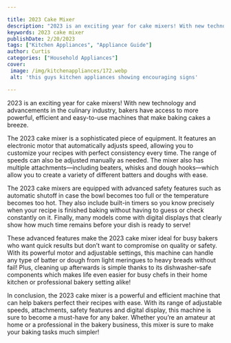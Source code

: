 ```yaml
---

title: 2023 Cake Mixer
description: "2023 is an exciting year for cake mixers! With new technology and advancements in the culinary industry, bakers have access to mor...keep reading to learn"
keywords: 2023 cake mixer
publishDate: 2/20/2023
tags: ["Kitchen Appliances", "Appliance Guide"]
author: Curtis
categories: ["Household Appliances"]
cover: 
 image: /img/kitchenappliances/172.webp
 alt: 'this guys kitchen appliances showing encouraging signs'

---
```


2023 is an exciting year for cake mixers! With new technology and advancements in the culinary industry, bakers have access to more powerful, efficient and easy-to-use machines that make baking cakes a breeze.

The 2023 cake mixer is a sophisticated piece of equipment. It features an electronic motor that automatically adjusts speed, allowing you to customize your recipes with perfect consistency every time. The range of speeds can also be adjusted manually as needed. The mixer also has multiple attachments—including beaters, whisks and dough hooks—which allow you to create a variety of different batters and doughs with ease.

The 2023 cake mixers are equipped with advanced safety features such as automatic shutoff in case the bowl becomes too full or the temperature becomes too hot. They also include built-in timers so you know precisely when your recipe is finished baking without having to guess or check constantly on it. Finally, many models come with digital displays that clearly show how much time remains before your dish is ready to serve! 

These advanced features make the 2023 cake mixer ideal for busy bakers who want quick results but don’t want to compromise on quality or safety. With its powerful motor and adjustable settings, this machine can handle any type of batter or dough from light meringues to heavy breads without fail! Plus, cleaning up afterwards is simple thanks to its dishwasher-safe components which makes life even easier for busy chefs in their home kitchen or professional bakery setting alike! 

In conclusion, the 2023 cake mixer is a powerful and efficient machine that can help bakers perfect their recipes with ease. With its range of adjustable speeds, attachments, safety features and digital display, this machine is sure to become a must-have for any baker. Whether you’re an amateur at home or a professional in the bakery business, this mixer is sure to make your baking tasks much simpler!
